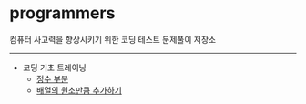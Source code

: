 # programmers
컴퓨터 사고력을 향상시키기 위한 코딩 테스트 문제풀이 저장소

---

- 코딩 기초 트레이닝<br />
  - [정수 부분](https://ssena.notion.site/001-8b3e3c1924854786af716845084c2380?pvs=4)
  - [배열의 원소만큼 추가하기](https://ssena.notion.site/002-0d95513f7b6c45eba10f7b974bd2a851?pvs=4)
